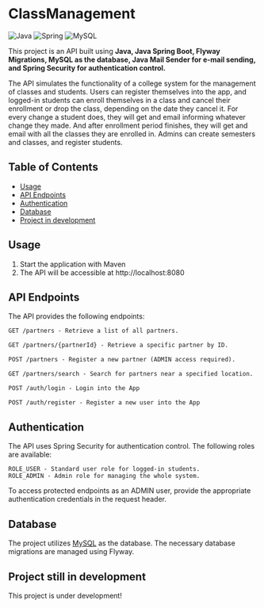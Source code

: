 # ClassManagement


![Java](https://img.shields.io/badge/java-%23ED8B00.svg?style=for-the-badge&logo=openjdk&logoColor=white)
![Spring](https://img.shields.io/badge/spring-%236DB33F.svg?style=for-the-badge&logo=spring&logoColor=white)
![MySQL](https://img.shields.io/badge/mysql-%23316192.svg?style=for-the-badge&logo=mysql&logoColor=white)

This project is an API built using **Java, Java Spring Boot, Flyway Migrations, MySQL as the database, Java Mail Sender for e-mail sending, and Spring Security for authentication control.**

The API simulates the functionality of a college system for the management of classes and students. Users can register themselves into the app, and logged-in students can enroll themselves in a class and cancel their enrollment or drop the class, depending on the date they cancel it. For every change a student does, they will get and email informing whatever change they made. And after enrollment period finishes, they will get and email with all the classes they are enrolled in. Admins can create semesters and classes, and register students. 

## Table of Contents

- [Usage](#usage)
- [API Endpoints](#api-endpoints)
- [Authentication](#authentication)
- [Database](#database)
- [Project in development](#project-still-in-development)


## Usage

1. Start the application with Maven
2. The API will be accessible at http://localhost:8080


## API Endpoints
The API provides the following endpoints:

```markdown
GET /partners - Retrieve a list of all partners.

GET /partners/{partnerId} - Retrieve a specific partner by ID.

POST /partners - Register a new partner (ADMIN access required).

GET /partners/search - Search for partners near a specified location.

POST /auth/login - Login into the App

POST /auth/register - Register a new user into the App

```

## Authentication
The API uses Spring Security for authentication control. The following roles are available:

```
ROLE_USER - Standard user role for logged-in students.
ROLE_ADMIN - Admin role for managing the whole system.
```
To access protected endpoints as an ADMIN user, provide the appropriate authentication credentials in the request header.

## Database
The project utilizes [MySQL](https://www.mysql.com) as the database. The necessary database migrations are managed using Flyway.


## Project still in development

This project is under development!

